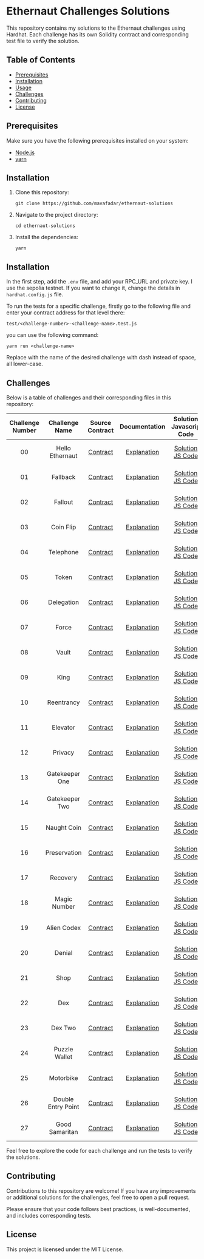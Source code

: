 # Ethernaut Challenges Solutions

This repository contains my solutions to the Ethernaut challenges using Hardhat. Each challenge has its own Solidity contract and corresponding test file to verify the solution.

## Table of Contents

-   [Prerequisites](#prerequisites)
-   [Installation](#installation)
-   [Usage](#usage)
-   [Challenges](#challenges)
-   [Contributing](#contributing)
-   [License](#license)

## Prerequisites

Make sure you have the following prerequisites installed on your system:

-   [Node.js](https://nodejs.org)
-   [yarn](https://yarnpkg.com/getting-started/install)

## Installation

1. Clone this repository:

    ```shell
    git clone https://github.com/mavafadar/ethernaut-solutions
    ```

2. Navigate to the project directory:

    ```shell
    cd ethernaut-solutions
    ```

3. Install the dependencies:

    ```shell
    yarn
    ```

## Installation

In the first step, add the `.env` file, and add your RPC_URL and private key. I use the sepolia testnet. If you want to change it,
change the details in `hardhat.config.js` file.

To run the tests for a specific challenge, firstly go to the following file and enter your contract address for that level there:

```shell
test/<challenge-number>-<challenge-name>.test.js
```

you can use the following command:

```shell
yarn run <challenge-name>
```

Replace <challenge-name> with the name of the desired challenge with dash instead of space, all lower-case.

## Challenges

Below is a table of challenges and their corresponding files in this repository:

| Challenge Number |   Challenge Name   |                Source Contract                 |                 Documentation                  |                 Solution Javascrip Code                  |                        Solution Solidity Code                        |
| :--------------: | :----------------: | :--------------------------------------------: | :--------------------------------------------: | :------------------------------------------------------: | :------------------------------------------------------------------: |
|        00        |  Hello Ethernaut   |  [Contract](./contracts/00HelloEthernaut.sol)  |  [Explanation](./docs/00-hello-ethernaut.md)   |  [Solution JS Code](./test/00-hello-ethernaut.test.js)   |  [Solution Solidity Code](./contracts/00HelloEthernautSolution.sol)  |
|        01        |      Fallback      |     [Contract](./contracts/01Fallback.sol)     |      [Explanation](./docs/01-fallback.md)      |      [Solution JS Code](./test/01-fallback.test.js)      |     [Solution Solidity Code](./contracts/01FallbackSolution.sol)     |
|        02        |      Fallout       |     [Contract](./contracts/02Fallout.sol)      |      [Explanation](./docs/02-fallout.md)       |      [Solution JS Code](./test/02-fallout.test.js)       |     [Solution Solidity Code](./contracts/02FalloutSolution.sol)      |
|        03        |     Coin Flip      |     [Contract](./contracts/03CoinFlip.sol)     |     [Explanation](./docs/03-coin-flip.md)      |     [Solution JS Code](./test/03-coin-flip.test.js)      |     [Solution Solidity Code](./contracts/03CoinFlipSolution.sol)     |
|        04        |     Telephone      |    [Contract](./contracts/04Telephone.sol)     |     [Explanation](./docs/04-telephone.md)      |     [Solution JS Code](./test/04-telephone.test.js)      |    [Solution Solidity Code](./contracts/04TelephoneSolution.sol)     |
|        05        |       Token        |      [Contract](./contracts/05Token.sol)       |       [Explanation](./docs/05-token.md)        |       [Solution JS Code](./test/05-token.test.js)        |      [Solution Solidity Code](./contracts/05TokenSolution.sol)       |
|        06        |     Delegation     |    [Contract](./contracts/06Delegation.sol)    |     [Explanation](./docs/06-delegation.md)     |     [Solution JS Code](./test/06-delegation.test.js)     |    [Solution Solidity Code](./contracts/06DelegationSolution.sol)    |
|        07        |       Force        |      [Contract](./contracts/07Force.sol)       |       [Explanation](./docs/07-force.md)        |       [Solution JS Code](./test/07-force.test.js)        |      [Solution Solidity Code](./contracts/07ForceSolution.sol)       |
|        08        |       Vault        |      [Contract](./contracts/08Vault.sol)       |       [Explanation](./docs/08-vault.md)        |       [Solution JS Code](./test/08-vault.test.js)        |      [Solution Solidity Code](./contracts/08VaultSolution.sol)       |
|        09        |        King        |       [Contract](./contracts/09King.sol)       |        [Explanation](./docs/09-king.md)        |        [Solution JS Code](./test/09-king.test.js)        |       [Solution Solidity Code](./contracts/09KingSolution.sol)       |
|        10        |     Reentrancy     |    [Contract](./contracts/10Reentrancy.sol)    |     [Explanation](./docs/10-reentrancy.md)     |     [Solution JS Code](./test/10-reentrancy.test.js)     |    [Solution Solidity Code](./contracts/10ReentrancySolution.sol)    |
|        11        |      Elevator      |     [Contract](./contracts/11Elevator.sol)     |      [Explanation](./docs/11-elevator.md)      |      [Solution JS Code](./test/11-elevator.test.js)      |     [Solution Solidity Code](./contracts/11ElevatorSolution.sol)     |
|        12        |      Privacy       |     [Contract](./contracts/12Privacy.sol)      |      [Explanation](./docs/12-privacy.md)       |      [Solution JS Code](./test/12-privacy.test.js)       |     [Solution Solidity Code](./contracts/12PrivacySolution.sol)      |
|        13        |   Gatekeeper One   |  [Contract](./contracts/13GatekeeperOne.sol)   |   [Explanation](./docs/13-gatekeeper-one.md)   |   [Solution JS Code](./test/13-gatekeeper-one.test.js)   |  [Solution Solidity Code](./contracts/13GatekeeperOneSolution.sol)   |
|        14        |   Gatekeeper Two   |  [Contract](./contracts/14GatekeeperTwo.sol)   |   [Explanation](./docs/14-gatekeeper-two.md)   |   [Solution JS Code](./test/14-gatekeeper-two.test.js)   |  [Solution Solidity Code](./contracts/14GatekeeperTwoSolution.sol)   |
|        15        |    Naught Coin     |    [Contract](./contracts/15NaughtCoin.sol)    |    [Explanation](./docs/15-naught-coin.md)     |    [Solution JS Code](./test/15-naught-coin.test.js)     |    [Solution Solidity Code](./contracts/15NaughtCoinSolution.sol)    |
|        16        |    Preservation    |   [Contract](./contracts/16Preservation.sol)   |    [Explanation](./docs/16-preservation.md)    |    [Solution JS Code](./test/16-preservation.test.js)    |   [Solution Solidity Code](./contracts/16PreservationSolution.sol)   |
|        17        |      Recovery      |     [Contract](./contracts/17Recovery.sol)     |      [Explanation](./docs/17-recovery.md)      |      [Solution JS Code](./test/17-recovery.test.js)      |     [Solution Solidity Code](./contracts/17RecoverySolution.sol)     |
|        18        |    Magic Number    |   [Contract](./contracts/18MagicNumber.sol)    |    [Explanation](./docs/18-magic-number.md)    |    [Solution JS Code](./test/18-magic-number.test.js)    |   [Solution Solidity Code](./contracts/18MagicNumberSolution.sol)    |
|        19        |    Alien Codex     |    [Contract](./contracts/19AlienCodex.sol)    |    [Explanation](./docs/19-alien-codex.md)     |    [Solution JS Code](./test/19-alien-codex.test.js)     |    [Solution Solidity Code](./contracts/19AlienCodexSolution.sol)    |
|        20        |       Denial       |      [Contract](./contracts/20Denial.sol)      |       [Explanation](./docs/20-denial.md)       |       [Solution JS Code](./test/20-denial.test.js)       |      [Solution Solidity Code](./contracts/20DenialSolution.sol)      |
|        21        |        Shop        |       [Contract](./contracts/21Shop.sol)       |        [Explanation](./docs/21-shop.md)        |        [Solution JS Code](./test/21-shop.test.js)        |       [Solution Solidity Code](./contracts/21ShopSolution.sol)       |
|        22        |        Dex         |       [Contract](./contracts/22Dex.sol)        |        [Explanation](./docs/22-dex.md)         |        [Solution JS Code](./test/22-dex.test.js)         |       [Solution Solidity Code](./contracts/22DexSolution.sol)        |
|        23        |      Dex Two       |      [Contract](./contracts/23DexTwo.sol)      |      [Explanation](./docs/23-dex-two.md)       |      [Solution JS Code](./test/23-dex-two.test.js)       |      [Solution Solidity Code](./contracts/23DexTwoSolution.sol)      |
|        24        |   Puzzle Wallet    |   [Contract](./contracts/24PuzzleWallet.sol)   |   [Explanation](./docs/24-puzzle-wallet.md)    |   [Solution JS Code](./test/24-puzzle-wallet.test.js)    |   [Solution Solidity Code](./contracts/24PuzzleWalletSolution.sol)   |
|        25        |     Motorbike      |    [Contract](./contracts/25Motorbike.sol)     |     [Explanation](./docs/25-motorbike.md)      |     [Solution JS Code](./test/25-motorbike.test.js)      |    [Solution Solidity Code](./contracts/25MotorbikeSolution.sol)     |
|        26        | Double Entry Point | [Contract](./contracts/26DoubleEntryPoint.sol) | [Explanation](./docs/26-double-entry-point.md) | [Solution JS Code](./test/26-double-entry-point.test.js) | [Solution Solidity Code](./contracts/26DoubleEntryPointSolution.sol) |
|        27        |   Good Samaritan   |  [Contract](./contracts/27GoodSamaritan.sol)   |   [Explanation](./docs/27-good-samaritan.md)   |  [Solution JS Code](./test//27-good-samaritan.test.js)   |  [Solution Solidity Code](./contracts/27GoodSamaritanSolution.sol)   |

Feel free to explore the code for each challenge and run the tests to verify the solutions.

## Contributing

Contributions to this repository are welcome! If you have any improvements or additional solutions for the challenges, feel free to open a pull request.

Please ensure that your code follows best practices, is well-documented, and includes corresponding tests.

## License

This project is licensed under the MIT License.
